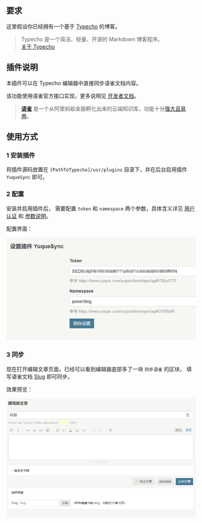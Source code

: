 ## 要求

这里假设你已经拥有一个基于 [Typecho][6] 的博客。

> Typecho 是一个简洁、轻量、开源的 Markdown 博客程序。<br>
> [关于 Typecho][7]

## 插件说明

本插件可以在 Typecho 编辑器中直接同步语雀文档内容。

该功能使用语雀官方接口实现，更多说明见 [开发者文档][3]。

> **[语雀][1]** 是一个从阿里蚂蚁金服孵化出来的云端知识库，功能十分[强大且易用][2]。

## 使用方式

### 1 安装插件

将插件源码放置在 `[PathToTypecho]/usr/plugins` 目录下，并在后台启用插件 `YuqueSync` 即可。

### 2 配置

安装并启用插件后，
需要配置 `token` 和 `namespace` 两个参数，具体含义详见 [用户认证][4] 和 [参数说明][5]。

配置界面：

![配置](./config.png)

### 3 同步

现在打开编辑文章页面，已经可以看到编辑器底部多了一块 `同步语雀` 的区块，
填写语雀文档 [Slug][5] 即可同步。

效果预览：

![效果预览](./preview.gif)


[1]: https://www.yuque.com/yuque/help/about "语雀是什么"
[2]: https://www.yuque.com/yuque/help "语雀用户手册"
[3]: https://www.yuque.com/yuque/developer "语雀开发者文档"
[4]: https://www.yuque.com/yuque/developer/api#785a3731 "语雀开发者文档#用户认证"
[5]: https://www.yuque.com/yuque/developer/api#21f2fa80 "语雀开发者文档#参数说明"
[6]: https://github.com/typecho/typecho	"Typecho 源码"
[7]: http://typecho.org/about "关于 Typecho"